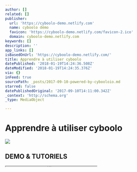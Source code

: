 ```yaml
---
author: []
related: []
publisher:
  url: 'https://cyboolo-demo.netlify.com'
  name: cyboolo démo
  favicon: 'https://cyboolo-demo.netlify.com/favicon-2.ico'
  domain: cyboolo-demo.netlify.com
keywords: []
description: ''
app_links: []
isBasedOnUrl: 'https://cyboolo-demo.netlify.com/'
title: Apprendre à utiliser cyboolo
datePublished: '2018-01-19T14:24:36.508Z'
dateModified: '2018-01-19T14:24:35.376Z'
via: {}
inFeed: true
sourcePath: _posts/2017-09-10-powered-by-cybooloio.md
starred: false
datePublishedOriginal: '2017-09-10T14:11:00.342Z'
_context: 'http://schema.org'
_type: MediaObject

---
```

# Apprendre à utiliser cyboolo

<article style=""><img src="https://s3-us-west-2.amazonaws.com/the-grid-img/p/4358c06e6a3fbae41cf5e25c286cebf77f1705af.png" /><h1>DEMO &amp; TUTORIELS</h1></article>

<iframe src="https://the-grid.github.io/ed-userhtml/?g=eJxtUsFu3CAQvfsrkC9gycI5h6WHVDlUqnJpblEUURivqbzgAF7vauV_77C2d1spJ5t5b957M7CLOtghfSuOKpDln0hivB4P4BLXAVSCVzilF2-AlbuVztrR6WS9Y9Uld05yss74SZB8slpO_IdLELQ_CGJbls4D-DYDUtKtl1YXqxnNFknp7kNh9aiSD7QSGRgHg-a0tqvSL0jJun2sxAx9hKuxkVvW1Vr-k8xyzVTYX-FYzcLyT_n2jh99ZyEeM_OTD2PsluMs7vGlFWQjk34dN0qzrua5h6zO6LIYTB55HlbShEtr_qijWhEEVDw7LVMYQZDIY9CSdikN8bFpJmv2kPg2Krd-LTWADg9qGuky4Amtsbz6xqfzq9q_qAPcE7w9vIsTH1RAPN8aikYI6QlaH4DF-oT7wyuZ-LL25yPyqst_R0a9670ytO63ZSNuzBX8aWMCB4HRlVK3ChlInOeKVbtmfSNlJQpCSHF7TF_H7gBFcmiuhgGc-d7Z3rBFAxWK5WHd7oOVv71PZU0uKI4dH9Y8knJbUlnM2HOL8BfowAUN" height="1" style=""></iframe>